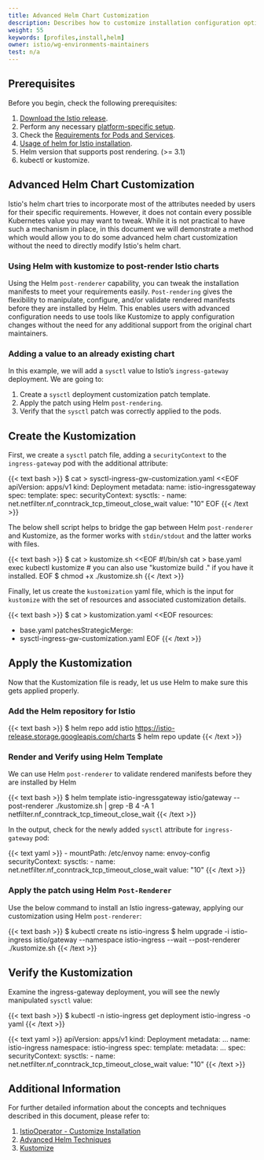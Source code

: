 ```yaml
---
title: Advanced Helm Chart Customization
description: Describes how to customize installation configuration options when installing with helm.
weight: 55
keywords: [profiles,install,helm]
owner: istio/wg-environments-maintainers
test: n/a
---
```


## Prerequisites

Before you begin, check the following prerequisites:

1. [Download the Istio release](/docs/setup/getting-started/#download).
1. Perform any necessary [platform-specific setup](/docs/setup/platform-setup/).
1. Check the [Requirements for Pods and Services](/docs/ops/deployment/requirements/).
1. [Usage of helm for Istio installation](/docs/setup/install/helm).
1. Helm version that supports post rendering. (>= 3.1)
1. kubectl or kustomize.

## Advanced Helm Chart Customization

Istio's helm chart tries to incorporate most of the attributes needed by users for their specific requirements. However, it does not
contain every possible Kubernetes value you may want to tweak. While it is not practical to have such a mechanism in place, in this
document we will demonstrate a method which would allow you to do some advanced helm chart customization without the need to directly
modify Istio's helm chart.

### Using Helm with kustomize to post-render Istio charts

Using the Helm `post-renderer` capability, you can tweak the installation manifests to meet your requirements easily.
`Post-rendering` gives the flexibility to manipulate, configure, and/or validate rendered manifests before they are installed by Helm.
This enables users with advanced configuration needs to use tools like Kustomize to apply configuration changes without the need
for any additional support from the original chart maintainers.

### Adding a value to an already existing chart

In this example, we will add a `sysctl` value to Istio’s `ingress-gateway` deployment. We are going to:

1. Create a `sysctl` deployment customization patch template.
1. Apply the patch using Helm `post-rendering`.
1. Verify that the `sysctl` patch was correctly applied to the pods.

## Create the Kustomization

First, we create a `sysctl` patch file, adding a `securityContext` to the `ingress-gateway` pod with the additional attribute:

{{< text bash >}}
$ cat > sysctl-ingress-gw-customization.yaml <<EOF
apiVersion: apps/v1
kind: Deployment
metadata:
  name: istio-ingressgateway
spec:
  template:
    spec:
      securityContext:
          sysctls:
          - name: net.netfilter.nf_conntrack_tcp_timeout_close_wait
            value: "10"
EOF
{{< /text >}}

The below shell script helps to bridge the gap between Helm `post-renderer` and Kustomize, as the former works with `stdin/stdout`
and the latter works with files.

{{< text bash >}}
$ cat > kustomize.sh <<EOF
#!/bin/sh
cat > base.yaml
exec kubectl kustomize # you can also use "kustomize build ." if you have it installed.
EOF
$ chmod +x ./kustomize.sh
{{< /text >}}

Finally, let us create the `kustomization` yaml file, which is the input for `kustomize`
with the set of resources and associated customization details.

{{< text bash >}}
$ cat > kustomization.yaml <<EOF
resources:
- base.yaml
patchesStrategicMerge:
- sysctl-ingress-gw-customization.yaml
EOF
{{< /text >}}

## Apply the Kustomization

Now that the Kustomization file is ready, let us use Helm to make sure this gets applied properly.

### Add the Helm repository for Istio

{{< text bash >}}
$ helm repo add istio https://istio-release.storage.googleapis.com/charts
$ helm repo update
{{< /text >}}

### Render and Verify using Helm Template

We can use Helm `post-renderer` to validate rendered manifests before they are installed by Helm

{{< text bash >}}
$ helm template istio-ingressgateway istio/gateway --post-renderer ./kustomize.sh | grep -B 4 -A 1 netfilter.nf_conntrack_tcp_timeout_close_wait
{{< /text >}}

In the output, check for the newly added `sysctl` attribute for `ingress-gateway` pod:

{{< text yaml >}}
        - mountPath: /etc/envoy
          name: envoy-config
      securityContext:
        sysctls:
        - name: net.netfilter.nf_conntrack_tcp_timeout_close_wait
          value: "10"
{{< /text >}}

### Apply the patch using Helm `Post-Renderer`

Use the below command to install an Istio ingress-gateway, applying our customization using Helm `post-renderer`:

{{< text bash >}}
$ kubectl create ns istio-ingress
$ helm upgrade -i istio-ingress istio/gateway --namespace istio-ingress --wait --post-renderer ./kustomize.sh
{{< /text >}}

## Verify the Kustomization

Examine the ingress-gateway deployment, you will see the newly manipulated `sysctl` value:

{{< text bash >}}
$ kubectl -n istio-ingress get deployment istio-ingress -o yaml
{{< /text >}}

{{< text yaml >}}
apiVersion: apps/v1
kind: Deployment
metadata:
  …
  name: istio-ingress
  namespace: istio-ingress
spec:
  template:
    metadata:
      …
    spec:
      securityContext:
        sysctls:
        - name: net.netfilter.nf_conntrack_tcp_timeout_close_wait
          value: "10"
{{< /text >}}

## Additional Information

For further detailed information about the concepts and techniques described in this document, please refer to:

1. [IstioOperator - Customize Installation](/docs/setup/additional-setup/customize-installation)
1. [Advanced Helm Techniques](https://helm.sh/docs/topics/advanced/)
1. [Kustomize](https://kubernetes.io/docs/tasks/manage-kubernetes-objects/kustomization/)



